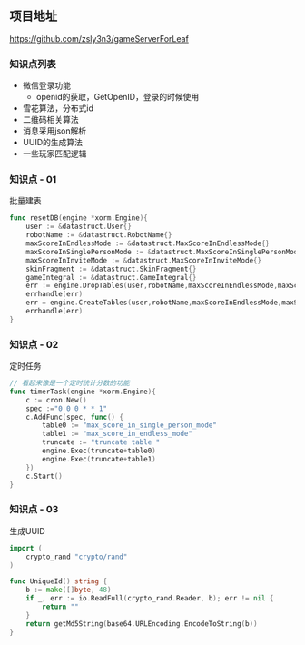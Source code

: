 ## 项目地址
https://github.com/zsly3n3/gameServerForLeaf

### 知识点列表
- 微信登录功能
    * openid的获取，GetOpenID，登录的时候使用
- 雪花算法，分布式id
- 二维码相关算法
- 消息采用json解析
- UUID的生成算法
- 一些玩家匹配逻辑

### 知识点 - 01
批量建表
```go
func resetDB(engine *xorm.Engine){
    user := &datastruct.User{}
    robotName := &datastruct.RobotName{}
    maxScoreInEndlessMode := &datastruct.MaxScoreInEndlessMode{}
    maxScoreInSinglePersonMode := &datastruct.MaxScoreInSinglePersonMode{}
    maxScoreInInviteMode := &datastruct.MaxScoreInInviteMode{}
    skinFragment := &datastruct.SkinFragment{}
    gameIntegral := &datastruct.GameIntegral{}
    err := engine.DropTables(user,robotName,maxScoreInEndlessMode,maxScoreInSinglePersonMode,maxScoreInInviteMode,skinFragment,gameIntegral)
    errhandle(err)
	err = engine.CreateTables(user,robotName,maxScoreInEndlessMode,maxScoreInSinglePersonMode,maxScoreInInviteMode,skinFragment,gameIntegral)
    errhandle(err)
}
```

### 知识点 - 02
定时任务
```go
// 看起来像是一个定时统计分数的功能
func timerTask(engine *xorm.Engine){
    c := cron.New()
	spec :="0 0 0 * * 1"
    c.AddFunc(spec, func() {
        table0 := "max_score_in_single_person_mode"
        table1 := "max_score_in_endless_mode"
        truncate := "truncate table "
        engine.Exec(truncate+table0)
        engine.Exec(truncate+table1)
    })
    c.Start()
}
```

### 知识点 - 03
生成UUID
```go
import (
    crypto_rand "crypto/rand"
)

func UniqueId() string {    
    b := make([]byte, 48)  
    if _, err := io.ReadFull(crypto_rand.Reader, b); err != nil {  
        return ""
    }  
    return getMd5String(base64.URLEncoding.EncodeToString(b))  
}
```